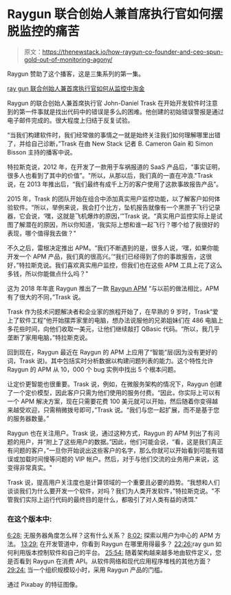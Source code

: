 # Raygun 联合创始人兼首席执行官如何摆脱监控的痛苦

> 原文：<https://thenewstack.io/how-raygun-co-founder-and-ceo-spun-gold-out-of-monitoring-agony/>

Raygun 赞助了这个播客，这是三集系列的第一集。

[ray gun 联合创始人兼首席执行官如何从监控中淘金](https://thenewstack.simplecast.com/episodes/how-raygun-co-founder-and-ceo-spun-gold-out-of-monitoring-agony)

Raygun 的联合创始人兼首席执行官 John-Daniel Trask 在开始开发软件时注意到的第一件事就是找出代码中的错误是多么的困难。他创建的初始错误警报是通过电子邮件完成的。很大程度上归结于反复试验。

“当我们构建软件时，我们经常做的事情之一就是始终关注我们如何理解哪里出错了，并给自己诊断，”Trask 在由 New Stack 记者 B. Cameron Gain 和 Simon Bisson 主持的播客中说。

特拉斯克说，2012 年，在开发了一款用于车祸报道的 SaaS 产品后，“事实证明，很多人也看到了其中的价值”。"所以，从那以后，我们真的一直在冲浪."Trask 说，在 2013 年推出后，“我们最终有成千上万的客户使用了这款事故报告产品”。

2015 年，Trask 的团队开始在组合中添加真实用户监控功能，以了解客户如何体验软件。“所以，举例来说，我会打个比方，坠机报告就像有一个黑匣子飞行记录器，它会说，‘嘿，这就是飞机爆炸的原因，’”Trask 说。“真实用户监控实际上是试图了解潜在的原因，所以你知道，‘我实际上想和谁一起飞行？哪个给了我很好的表现，哪个值得我去做？"

不久之后，雷根决定推出 APM。“我们不断遇到的是，很多人说，‘嘿，如果你能开发一个 APM 产品，我们真的很高兴。’“我们已经得到了你的事故报告，这很好，”特拉斯克说。我们喜欢真实用户监控，但我们也在这些 APM 工具上花了这么多钱，所以你能做点什么吗？"

这为 2018 年年底 Raygun 推出了一款 [Raygun APM](https://raygun.com/platform/apm) “与以前的做法相比，APM 有了很大的不同，”Trask 说。

Trask 作为技术问题解决者和企业家的旅程开始了，在早熟的 9 岁时，Trask“爱上了软件工程”他开始摆弄家里的电脑，想办法说服他的兄弟姐妹们在 486 电脑上多花些时间，向他们收取一美元，让他们继续敲打 QBasic 代码。“所以，我几乎垄断了家用电脑，”特拉斯克说。

回到现在，Raygun 最近在 Raygun 的 APM 上应用了“智能”层(因为没有更好的词，Trask 说)。其中包括实时分析数据以构建问题列表的能力。这个特性允许 Raygun 的 APM 从 10，000 个 bug 实例中找出 5 个根本问题。

让定价更智能也很重要。Trask 说，例如，在微服务架构的情况下，Raygun 创建了一个定价模型，因此客户只需为他们使用的服务付费。“因此，你实际上可以有一个 APM 解决方案，现在只需要花费 100 美元就可以开始，然后随着你变得越来越受欢迎，只需稍微拨号即可，”Trask 说。“我们与您一起扩展，而不是基于您的服务器数量。”

Raygun 也在关注用户。Trask 说，通过这种方式，Raygun 的 APM 列出了有问题的用户，并“附上了这些用户的数据。”因此，他们可能会说，“看，这是我们真正有问题的客户，”一旦你开始说出这些客户的名字，那么你就可以开始看到可能有错误或加载时间慢等问题的 VIP 帐户。然后，对于与他们交流的业务用户来说，这变得非常真实。"

Trask 说，提高用户关注度也是计算领域的一个重要且必要的趋势。“我想和人们谈谈我们为什么要开发一个软件，对吗？我们为人类开发软件，”特拉斯克说。"不管我们实际上运行代码的最终目的是什么，都吸引了对人类有益的诱饵."

### 在这个版本中:

[6:28:](https://thenewstack.simplecast.com/episodes/how-raygun-co-founder-and-ceo-spun-gold-out-of-monitoring-agony?t=6:28) 无服务器角度怎么样？这有什么关系？
[8:02:](https://thenewstack.simplecast.com/episodes/how-raygun-co-founder-and-ceo-spun-gold-out-of-monitoring-agony?t=8:02) 探索以用户为中心的 APM 方法。
[13:29:](https://thenewstack.simplecast.com/episodes/how-raygun-co-founder-and-ceo-spun-gold-out-of-monitoring-agony?t=13:29) 在开发管道中，你看到 Raygun 在哪里用得最多？
[22:26:](https://thenewstack.simplecast.com/episodes/how-raygun-co-founder-and-ceo-spun-gold-out-of-monitoring-agony?t=22:26)ray gun 如何利用版本控制软件和自己的平台。
[25:54:](https://thenewstack.simplecast.com/episodes/how-raygun-co-founder-and-ceo-spun-gold-out-of-monitoring-agony?t=25:54) 随着架构越来越多地由软件定义，您是否看到 Raygun 在消费 API。从软件网络和现代应用程序堆栈的其他方面？
[29:24:](https://thenewstack.simplecast.com/episodes/how-raygun-co-founder-and-ceo-spun-gold-out-of-monitoring-agony?t=29:24) 当一个组织规模较小时，采用 Raygun 产品的门槛。

通过 Pixabay 的特征图像。

<svg xmlns:xlink="http://www.w3.org/1999/xlink" viewBox="0 0 68 31" version="1.1"><title>Group</title> <desc>Created with Sketch.</desc></svg>